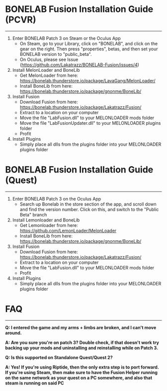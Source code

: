# BONELAB Fusion Installation Guide (PCVR)
---
1. Enter BONELAB Patch 3 on Steam or the Oculus App 
    - On Steam, go to your Library, click on "BONELAB", and click on the gear on the right. Then press "properties", betas, and then set your BONELAB version to "public_beta".
    - On Oculus, please see Issue (https://github.com/Lakatrazz/BONELAB-Fusion/issues/4)
2. Install MelonLoader and BoneLib
    - Get MelonLoader from here: https://bonelab.thunderstore.io/package/LavaGang/MelonLoader/
    - Install BoneLib from here: https://bonelab.thunderstore.io/package/gnonme/BoneLib/
3. Install Fusion
    - Download Fusion from here: https://bonelab.thunderstore.io/package/Lakatrazz/Fusion/
    - Extract to a location on your computer
    - Move the file "LabFusion.dll" to your MELONLOADER mods folder
    - Move the file "LabFusionUpdater.dll" to your MELONLOADER plugins folder
    - Profit
4. Install Plugins
    - Simply place all dlls from the plugins folder into your MELONLOADER plugins folder

# BONELAB Fusion Installation Guide (Quest)
---
1. Enter BONELAB Patch 3 on the Oculus App
    - Search up Bonelab in the store section of the app, and scroll down and find the version number. Click on this, and switch to the "Public Beta" branch
2. Install Lemonloader and BoneLib
    - Get Lemonloader from here: https://github.com/LemonLoader/MelonLoader
    - Install BoneLib from here: https://bonelab.thunderstore.io/package/gnonme/BoneLib/
3. Install Fusion
    - Download Fusion from here: https://bonelab.thunderstore.io/package/Lakatrazz/Fusion/
    - Extract to a location on your computer
    - Move the file "LabFusion.dll" to your MELONLOADER mods folder
    - Profit
4. Install Plugins
    - Simply place all dlls from the plugins folder into your MELONLOADER plugins folder

# FAQ
---

**Q: I entered the game and my arms + limbs are broken, and I can't move around.**

**A: Are you sure you're on patch 3? Double check, if that doesn't work try backing up your mods and uninstalling and reinstalling while on Patch 3.**

**Q: Is this supported on Standalone Quest/Quest 2?**

**A: Yes! If you're using Riptide, then the only extra step is to port forward. If you're using Steam, then make sure to have the Fusion Helper running on the same network as your quest on a PC somewhere, and also that steam is running on said PC**
